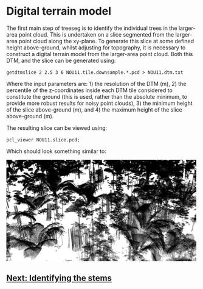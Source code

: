 # Digital terrain model

The first main step of treeseg is to identify the individual trees in the larger-area point cloud. This is undertaken on a slice segmented from the larger-area point cloud along the xy-plane. To generate this slice at some defined height above-ground, whilst adjusting for topography, it is necessary to construct a digital terrain model from the larger-area point cloud. Both this DTM, and the slice can be generated using:

```
getdtmslice 2 2.5 3 6 NOU11.tile.downsample.*.pcd > NOU11.dtm.txt
```

Where the input parameters are: 1) the resolution of the DTM (m), 2) the percentile of the z-coordinates inside each DTM tile considered to constitute the ground (this is used, rather than the absolute minimum, to provide more robust results for noisy point clouds), 3) the minimum height of the slice above-ground (m), and 4) the maximum height of the slice above-ground (m).

The resulting slice can be viewed using:

```
pcl_viewer NOU11.slice.pcd;
```

Which should look something similar to:

<img src="/doc/images/slice.png" width="500">

## [Next: Identifying the stems](tutorial_findstems.md)
